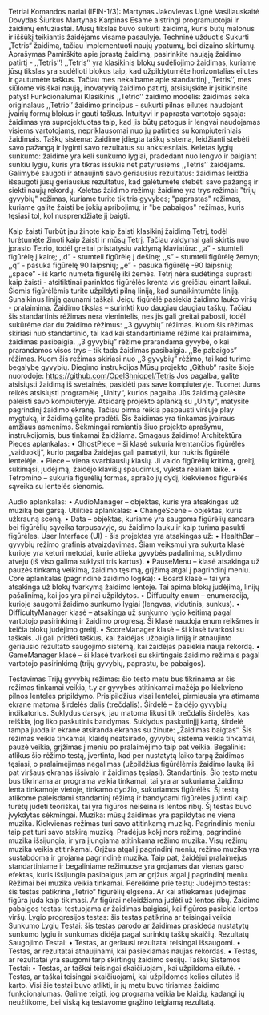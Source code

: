 ﻿Tetriai
Komandos nariai (IFIN-1/3):
Martynas Jakovlevas
Ugnė Vasiliauskaitė
Dovydas Šiurkus
Martynas Karpinas
Esame aistringi programuotojai ir žaidimų entuziastai. Mūsų tikslas buvo sukurti žaidimą, kuris būtų malonus ir iššūkį teikiantis žaidėjams visame pasaulyje.
Techninė užduotis
Sukurti „Tetris“ žaidimą, tačiau implementuoti naujų ypatumų, bei dizaino skirtumų.
Aprašymas
Pamirškite apie įprastą žaidimą, pasirinkite naująją žaidimo patirtį - ,,Tetris’’! ,,Tetris’’  yra klasikinis blokų sudėliojimo žaidimas, kuriame jūsų tikslas yra sudėlioti blokus taip, kad užpildytumėte horizontalias eilutes ir gautumėte taškus. Tačiau mes nekalbame apie standartinį ,,Tetris’’, mes siūlome visiškai naują, inovatyvią žaidimo patirtį, atsisiųskite ir įsitikinsite patys!
Funkcionalumai
Klasikinis ,,Tetrio’’ žaidimo modelis: žaidimas seka originalaus ,,Tetrio’’ žaidimo principus - sukurti pilnas eilutes naudojant įvairių formų blokus ir gauti taškus.
Intuityvi ir paprasta vartotojo sąsaja: žaidimas yra suprojektuotas taip, kad jis būtų patogus ir lengvai naudojamas visiems vartotojams, nepriklausomai nuo jų patirties su kompiuteriniais žaidimais.
Taškų sistema: žaidime įdiegta taškų sistema, leidžianti stebėti savo pažangą ir lyginti savo rezultatus su ankstesniais.
Keletas lygių sunkumo: žaidime yra keli sunkumo lygiai, pradedant nuo lengvo ir baigiant sunkiu lygiu, kuris yra tikras iššūkis net patyrusiems ,,Tetris’’ žaidėjams.
Galimybė saugoti ir atnaujinti savo geriausius rezultatus: žaidimas leidžia išsaugoti jūsų geriausius rezultatus, kad galėtumėte stebėti savo pažangą ir siekti naujų rekordų.
Keletas žaidimo režimų: žaidime yra trys režimai: "trijų gyvybių" režimas, kuriame turite tik tris gyvybes; "paprastas" režimas, kuriame galite žaisti be jokių apribojimų; ir "be pabaigos" režimas, kuris tęsiasi tol, kol nusprendžiate jį baigti.

Kaip žaisti
Turbūt jau žinote kaip žaisti klasikinį žaidimą Tetrį, todėl turėtumėte žinoti kaip žaisti ir mūsų Tetrį. Tačiau valdymai gali skirtis nuo įprasto Tetrio, todėl greitai pristatysiu valdymą klaviatūra:
,,a” - stumteli figūrėlę į kairę;
,,d” - stumteli figūrėlę į dešinę; 
,,s” - stumteli figūrėlę žemyn;
,,q” - pasuka figūrėlę 90 laipsnių;
,,e” - pasuka figūrėlę -90 laipsnių;
,,space” - iš karto numeta figūrėlę iki žemės.
Tetrį nėra sudėtinga suprasti kaip žaisti - atsitiktinai parinktos figūrėlės krenta vis greičiau einant laikui. Šiomis figūrėlėmis turite užpildyti pilną liniją, kad sunaikintumėte liniją. Sunaikinus liniją gaunami taškai. Jeigu figūrėlė pasiekia žaidimo lauko viršų - pralaimima. Žaidimo tikslas – surinkti kuo daugiau daugiau taškų. Tačiau šis standartinis rėžimas nėra vienintelis, nes jis gali greitai pabosti, todėl sukūrėme dar du žaidimo rėžimus:
,,3 gyvybių” rėžimas. Kuom šis rėžimas skiriasi nuo standartinio, tai kad kai standartiniame rėžime kai pralaimima, žaidimas pasibaigia. ,,3 gyvybių” rėžime prarandama gyvybė, o kai prarandamos visos trys – tik tada žaidimas pasibaigia.
,,Be pabaigos” rėžimas. Kuom šis režimas skiriasi nuo ,,3 gyvybių” rėžimo, tai kad turime begalybę gyvybių.
Diegimo instrukcijos
Mūsų projekto „Github“ rasite šioje nuorodoje: https://github.com/OpelShniopel/Tetris
Jos pagalba, galite atsisiųsti žaidimą iš svetainės, pasidėti pas save kompiuteryje. Tuomet Jums reikės atsisiųsti programėlę „Unity“, kurios pagalba Jūs žaidimą galėsite paleisti savo kompiuteryje. Atsidarę projekto aplanką su „Unity“, matysite pagrindinį žaidimo ekraną. Tačiau pirma reikia paspausti viršuje play mygtuką, ir žaidimą galite pradėti.
Šis žaidimas yra tinkamas įvairaus amžiaus asmenims. Sėkmingai remiantis šiuo projekto aprašymu, instrukcijomis, bus tinkamai žaidžiama. Smagaus žaidimo!
Architektūra
Pieces aplankalas:
•	GhostPiece – ši klasė sukuria krentančios figūrėlės „vaiduoklį“, kurio pagalba žaidėjas gali pamatyti, kur nukris figūrėlė lentelėje.
•	Piece – viena svarbiausių klasių. Ji valdo figūrėlių kritimą, greitį, sukimąsi, judėjimą, žaidėjo klavišų spaudimus, vyksta realiam laike.
•	Tetromino – sukuria figūrėlių formas, aprašo jų dydį, kiekvienos figūrėlės sąveika su lentelės sienomis.


Audio aplankalas:
•	AudioManager – objektas, kuris yra atsakingas už muziką bei garsą.
Utilities aplankalas:
•	ChangeScene – objektas, kuris užkrauną sceną.
•	Data – objektas, kuriame yra saugoma figūrėlių sandara bei figūrėlių sąveika tarpusavyje, su žaidimo lauku ir kaip turima pasukti figūrėles.
User Interface (UI) - šis projektas yra atsakingas už:
•	HealthBar – gyvybių režimo grafinis atvaizdavimas. Šiam veiksmui yra sukurta klasė kurioje yra keturi metodai, kurie atlieka gyvybės padalinimą, suklydimo atveju (iš viso galima suklysti tris kartus).
•	PauseMenu – klasė atsakinga už pauzės tinkamą veikimą, žaidimo tęsimą, grįžimą atgal į pagrindinį meniu.
Core aplankalas (pagrindinė žaidimo logika):
•	Board klasė – tai yra atsakinga už blokų tvarkymą žaidimo lentoje. Tai apima blokų judėjimą, linijų pašalinimą, kai jos yra pilnai užpildytos.
•	Diffuculty enum – enumeracija, kurioje saugomi žaidimo sunkumo lygiai (lengvas, vidutinis, sunkus).
•	DifficultyManager klasė – atsakinga už sunkumo lygio keitimą pagal vartotojo pasirinkimą ir žaidimo progresą. Ši klasė naudoja enum reikšmes ir keičia blokų judėjimo greitį.
•	ScoreManager klasė – ši klasė tvarkosi su taškais. Ji gali pridėti taškus, kai žaidėjas užbaigia liniją ir atnaujinto geriausio rezultato saugojimo sistemą, kai žaidėjas pasiekia nauja rekordą.
•	GameManager klasė – ši klasė tvarkosi su skirtingais žaidimo režimais pagal vartotojo pasirinkimą (trijų gyvybių, paprastu, be pabaigos).

Testavimas
Trijų gyvybių režimas: šio testo metu bus tikrinama ar šis režimas tinkamai veikia, t.y ar gyvybės atitinkamai mažėja po kiekvieno pilnos lentelės pripildymo. Prisipildžius visai lentelei, pirmiausia yra atimama ekrane matoma širdelės dalis (trečdalis). Širdelė – žaidėjo gyvybių indikatorius. Suklydus darsyk, jau matoma likusi tik trečdalis širdelės, kas reiškia, jog liko paskutinis bandymas. Suklydus paskutinįjį kartą, širdelė tampa juoda ir ekrane atsiranda ekranas su žinute: „Žaidimas baigtas“. Šis režimas veikia tinkamai, klaidų neatsirado, gyvybių sistema veikia tinkamai, pauzė veikia, grįžimas į meniu po pralaimėjimo taip pat veikia.
Begalinis: atlikus šio rėžimo testą, įvertinta, kad per nustatytą laiko tarpą žaidimas tęsiasi, o pralaimėjimas negalimas (užpildžius figūrėlėmis žaidimo lauką iki pat viršaus ekranas išsivalo ir žaidimas tęsiasi).
Standartinis: Šio testo metu bus tikrinama ar programa veikia tinkamai, tai yra ar sukuriama žaidimo lenta tinkamoje vietoje, tinkamo dydžio, sukuriamos figūrėlės. Šį testą atlikome paleisdami standartinį rėžimą ir bandydami figūrėles judinti kaip turėtų judėti teoriškai, tai yra figūros neišeina iš lentos ribų. Šį testas buvo įvykdytas sėkmingai.
Muzika: mūsų žaidimas yra papildytas ne viena muzika. Kiekvienas režimas turi savo atitinkamą muziką. Pagrindinis meniu taip pat turi savo atskirą muziką. Pradėjus kokį nors režimą, pagrindinė muzika išsijungia, ir yra įjungiama atitinkama režimo muzika. Visų režimų muzika veikia atitinkamai. Grįžus atgal į pagrindinį meniu, režimo muzika yra sustabdoma ir grojama pagrindinė muzika. Taip pat, žaidėjui pralaimėjus standartiniame ir begaliniame režimuose yra grojamas dar vienas garso efektas, kuris išsijungia pasibaigus jam ar grįžus atgal į pagrindinį meniu.
Rėžimai bei muzika veikia tinkamai. Pereikime prie testų:
Judėjimo testas: šis testas patikrina „Tetrio“ figūrėlių elgsena. Ar kai atliekamas judėjimas figūra juda kaip tikimasi. Ar figūrai neleidžiama judėti už lentos ribų.
Žaidimo pabaigos testas: testuojama ar žaidimas baigiasi, kai figūros pasiekia lentos viršų.
Lygio progresijos testas: šis testas patikrina ar teisingai veikia 
Sunkumo Lygių Testai: šis testas parodo ar žaidimas prasideda nustatytų sunkumo lygiu ir sunkumas didėja pagal surinktų taškų skaičių.
Rezultatų Saugojimo Testai: 
•	Testas, ar geriausi rezultatai teisingai išsaugomi.
•	Testas, ar rezultatai atnaujinami, kai pasiekiamas naujas rekordas.
•	Testas, ar rezultatai yra saugomi tarp skirtingų žaidimo sesijų.
Taškų Sistemos Testai: 
•	Testas, ar taškai teisingai skaičiuojami, kai užpildoma eilutė.
•	Testas, ar taškai teisingai skaičiuojami, kai užpildomos kelios eilutės iš karto.
Visi šie testai buvo atlikti, ir jų metu buvo tiriamas žaidimo funkcionalumas. Galime teigti, jog programa veikia be klaidų, kadangi jų neužtikome, bei viską ką testavome grąžino teigiamą rezultatą.
